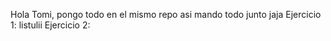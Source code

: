 Hola Tomi, pongo todo en el mismo repo asi mando todo junto jaja
Ejercicio 1: listulii
Ejercicio 2: 
